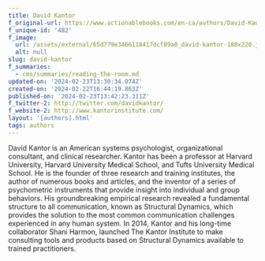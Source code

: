 ```yaml
---
title: David Kantor
f_original-url: https://www.actionablebooks.com/en-ca/authors/David-Kantor/
f_unique-id: '482'
f_image:
  url: /assets/external/65d779e3466118417dcf89a0_david-kantor-180x220.jpeg
  alt: null
slug: david-kantor
f_summaries:
  - cms/summaries/reading-the-room.md
updated-on: '2024-02-23T13:30:34.074Z'
created-on: '2024-02-22T16:44:19.863Z'
published-on: '2024-02-23T13:42:23.311Z'
f_twitter-2: http://twitter.com/davidkantor/
f_website-2: http://www.kantorinstitute.com/
layout: '[authors].html'
tags: authors
---
```


David Kantor is an American systems psychologist, organizational consultant, and clinical researcher. Kantor has been a professor at Harvard University, Harvard University Medical School, and Tufts University Medical School. He is the founder of three research and training institutes, the author of numerous books and articles, and the inventor of a series of psychometric instruments that provide insight into individual and group behaviors. His groundbreaking empirical research revealed a fundamental structure to all communication, known as Structural Dynamics, which provides the solution to the most common communication challenges experienced in any human system. In 2014, Kantor and his long-time collaborator Shani Harmon, launched The Kantor Institute to make consulting tools and products based on Structural Dynamics available to trained practitioners.
